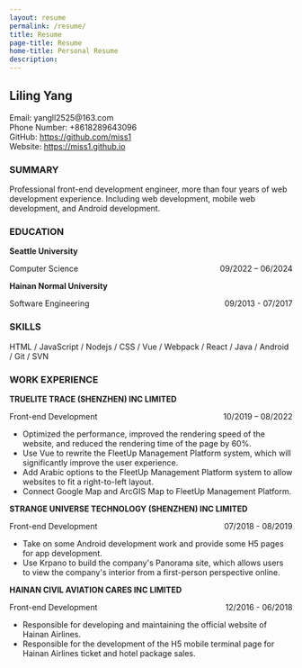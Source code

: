 ```yaml
---
layout: resume
permalink: /resume/
title: Resume
page-title: Resume
home-title: Personal Resume
description:
---
```


## Liling Yang
<div style="display: flex;flex-wrap: wrap"><span style="display: inline-block; min-width: 320px">Email: yangll2525@163.com</span><span>Phone Number: +8618289643096</span></div>

<div style="display: flex;flex-wrap: wrap"><span style="display: inline-block; min-width: 320px">GitHub: <a href="https://github.com/miss1">https://github.com/miss1</a></span><span>Website: <a href="https://miss1.github.io">https://miss1.github.io</a></span></div>

### SUMMARY

Professional front-end development engineer, more than four years of web development
experience. Including web development, mobile web development, and Android
development.

### EDUCATION

**Seattle University**
<div style="display: flex;justify-content: space-between"><span>Computer Science</span><span>09/2022 – 06/2024</span></div>

**Hainan Normal University**
<div style="display: flex;justify-content: space-between"><span>Software Engineering</span><span>09/2013 - 07/2017</span></div>

### SKILLS

HTML / JavaScript / Nodejs / CSS / Vue / Webpack / React / Java / Android / Git / SVN

### WORK EXPERIENCE

**TRUELITE TRACE (SHENZHEN) INC LIMITED**
<div style="display: flex;justify-content: space-between"><span>Front-end Development</span><span>10/2019 – 08/2022</span></div>

* Optimized the performance, improved the rendering speed of the website, and reduced the rendering time of the page by 60%.
* Use Vue to rewrite the FleetUp Management Platform system, which will significantly improve the user experience.
* Add Arabic options to the FleetUp Management Platform system to allow websites to fit a right-to-left layout.
* Connect Google Map and ArcGIS Map to FleetUp Management Platform.

**STRANGE UNIVERSE TECHNOLOGY (SHENZHEN) INC LIMITED**
<div style="display: flex;justify-content: space-between"><span>Front-end Development</span><span>07/2018 - 08/2019</span></div>

* Take on some Android development work and provide some H5 pages for app development.
* Use Krpano to build the company's Panorama site, which allows users to view the company's interior from a first-person perspective online.

**HAINAN CIVIL AVIATION CARES INC LIMITED**
<div style="display: flex;justify-content: space-between"><span>Front-end Development</span><span>12/2016 - 06/2018</span></div>

* Responsible for developing and maintaining the official website of Hainan Airlines.
* Responsible for the development of the H5 mobile terminal page for Hainan Airlines ticket and hotel package sales.


